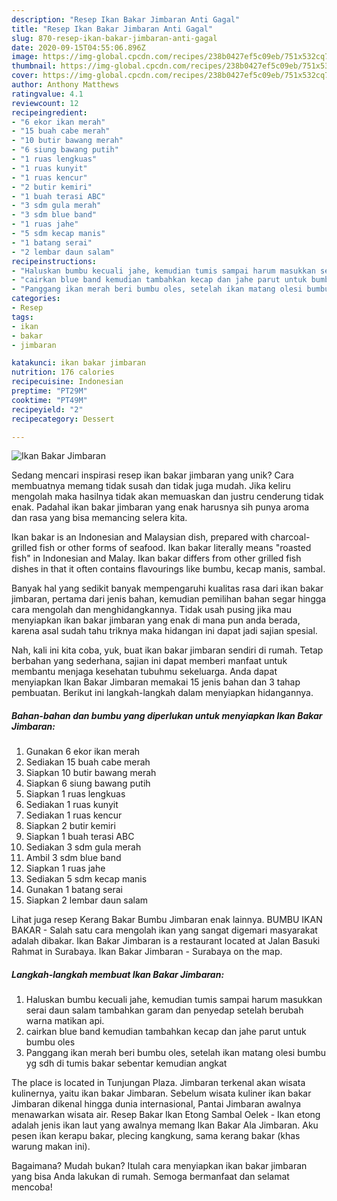 ```yaml
---
description: "Resep Ikan Bakar Jimbaran Anti Gagal"
title: "Resep Ikan Bakar Jimbaran Anti Gagal"
slug: 870-resep-ikan-bakar-jimbaran-anti-gagal
date: 2020-09-15T04:55:06.896Z
image: https://img-global.cpcdn.com/recipes/238b0427ef5c09eb/751x532cq70/ikan-bakar-jimbaran-foto-resep-utama.jpg
thumbnail: https://img-global.cpcdn.com/recipes/238b0427ef5c09eb/751x532cq70/ikan-bakar-jimbaran-foto-resep-utama.jpg
cover: https://img-global.cpcdn.com/recipes/238b0427ef5c09eb/751x532cq70/ikan-bakar-jimbaran-foto-resep-utama.jpg
author: Anthony Matthews
ratingvalue: 4.1
reviewcount: 12
recipeingredient:
- "6 ekor ikan merah"
- "15 buah cabe merah"
- "10 butir bawang merah"
- "6 siung bawang putih"
- "1 ruas lengkuas"
- "1 ruas kunyit"
- "1 ruas kencur"
- "2 butir kemiri"
- "1 buah terasi ABC"
- "3 sdm gula merah"
- "3 sdm blue band"
- "1 ruas jahe"
- "5 sdm kecap manis"
- "1 batang serai"
- "2 lembar daun salam"
recipeinstructions:
- "Haluskan bumbu kecuali jahe, kemudian tumis sampai harum masukkan serai daun salam tambahkan garam dan penyedap setelah berubah warna matikan api."
- "cairkan blue band kemudian tambahkan kecap dan jahe parut untuk bumbu oles"
- "Panggang ikan merah beri bumbu oles, setelah ikan matang olesi bumbu yg sdh di tumis bakar sebentar kemudian angkat"
categories:
- Resep
tags:
- ikan
- bakar
- jimbaran

katakunci: ikan bakar jimbaran 
nutrition: 176 calories
recipecuisine: Indonesian
preptime: "PT29M"
cooktime: "PT49M"
recipeyield: "2"
recipecategory: Dessert

---
```



![Ikan Bakar Jimbaran](https://img-global.cpcdn.com/recipes/238b0427ef5c09eb/751x532cq70/ikan-bakar-jimbaran-foto-resep-utama.jpg)

Sedang mencari inspirasi resep ikan bakar jimbaran yang unik? Cara membuatnya memang tidak susah dan tidak juga mudah. Jika keliru mengolah maka hasilnya tidak akan memuaskan dan justru cenderung tidak enak. Padahal ikan bakar jimbaran yang enak harusnya sih punya aroma dan rasa yang bisa memancing selera kita.

Ikan bakar is an Indonesian and Malaysian dish, prepared with charcoal-grilled fish or other forms of seafood. Ikan bakar literally means &#34;roasted fish&#34; in Indonesian and Malay. Ikan bakar differs from other grilled fish dishes in that it often contains flavourings like bumbu, kecap manis, sambal.

Banyak hal yang sedikit banyak mempengaruhi kualitas rasa dari ikan bakar jimbaran, pertama dari jenis bahan, kemudian pemilihan bahan segar hingga cara mengolah dan menghidangkannya. Tidak usah pusing jika mau menyiapkan ikan bakar jimbaran yang enak di mana pun anda berada, karena asal sudah tahu triknya maka hidangan ini dapat jadi sajian spesial.


Nah, kali ini kita coba, yuk, buat ikan bakar jimbaran sendiri di rumah. Tetap berbahan yang sederhana, sajian ini dapat memberi manfaat untuk membantu menjaga kesehatan tubuhmu sekeluarga. Anda dapat menyiapkan Ikan Bakar Jimbaran memakai 15 jenis bahan dan 3 tahap pembuatan. Berikut ini langkah-langkah dalam menyiapkan hidangannya.

<!--inarticleads1-->

##### Bahan-bahan dan bumbu yang diperlukan untuk menyiapkan Ikan Bakar Jimbaran:

1. Gunakan 6 ekor ikan merah
1. Sediakan 15 buah cabe merah
1. Siapkan 10 butir bawang merah
1. Siapkan 6 siung bawang putih
1. Siapkan 1 ruas lengkuas
1. Sediakan 1 ruas kunyit
1. Sediakan 1 ruas kencur
1. Siapkan 2 butir kemiri
1. Siapkan 1 buah terasi ABC
1. Sediakan 3 sdm gula merah
1. Ambil 3 sdm blue band
1. Siapkan 1 ruas jahe
1. Sediakan 5 sdm kecap manis
1. Gunakan 1 batang serai
1. Siapkan 2 lembar daun salam


Lihat juga resep Kerang Bakar Bumbu Jimbaran enak lainnya. BUMBU IKAN BAKAR - Salah satu cara mengolah ikan yang sangat digemari masyarakat adalah dibakar. Ikan Bakar Jimbaran is a restaurant located at Jalan Basuki Rahmat in Surabaya. Ikan Bakar Jimbaran - Surabaya on the map. 

<!--inarticleads2-->

##### Langkah-langkah membuat Ikan Bakar Jimbaran:

1. Haluskan bumbu kecuali jahe, kemudian tumis sampai harum masukkan serai daun salam tambahkan garam dan penyedap setelah berubah warna matikan api.
1. cairkan blue band kemudian tambahkan kecap dan jahe parut untuk bumbu oles
1. Panggang ikan merah beri bumbu oles, setelah ikan matang olesi bumbu yg sdh di tumis bakar sebentar kemudian angkat


The place is located in Tunjungan Plaza. Jimbaran terkenal akan wisata kulinernya, yaitu ikan bakar Jimbaran. Sebelum wisata kuliner ikan bakar Jimbaran dikenal hingga dunia internasional, Pantai Jimbaran awalnya menawarkan wisata air. Resep Bakar Ikan Etong Sambal Oelek - Ikan etong adalah jenis ikan laut yang awalnya memang Ikan Bakar Ala Jimbaran. Aku pesen ikan kerapu bakar, plecing kangkung, sama kerang bakar (khas warung makan ini). 

Bagaimana? Mudah bukan? Itulah cara menyiapkan ikan bakar jimbaran yang bisa Anda lakukan di rumah. Semoga bermanfaat dan selamat mencoba!
